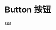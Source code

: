 # Button 按钮

<script setup>
import SomButton from '../../../packages/Button/src/index.vue'
</script>

<som-button>sss</som-button>
